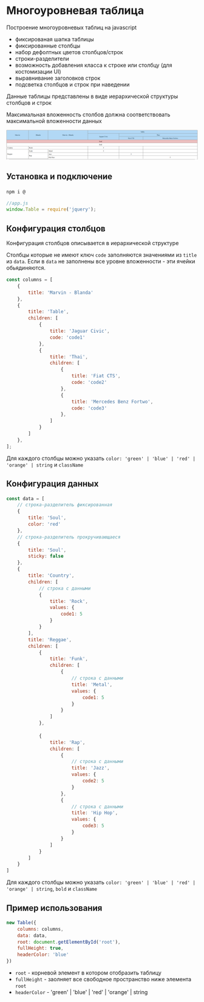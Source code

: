 # Многоуровневая таблица
Построение многоуровневых таблиц на javascript

- фиксированая шапка таблицы
- фиксированные столбцы
- набор дефолтных цветов столбцов/строк
- строки-разделители
- возможность добавления класса к строке или столбцу (для костомизации UI)
- выравнивание заголовков строк
- подсветка столбцов и строк при наведении

Данные таблицы представлены в виде иерархической структуры столбцов и строк

Максимальная вложенность столбов должна соответствовать максимальной вложенности данных

![img_1.png](img_1.png)

## Установка и подключение
`npm i @`

```javascript
//app.js
window.Table = require('jquery');
```

## Конфигурация столбцов
Конфигурация столбцов описывается в иерархической структуре

Столбцы которые не имеют ключ `code` заполняются значениями из `title` из `data`. Если в `data` не заполнены все уровне вложенности - эти ячейки обьядиняются.   

```javascript
const сolumns = [
    {
        title: 'Marvin - Blanda'
    },
    {
        title: 'Table',
        children: [
            {
                title: 'Jaguar Civic',
                code: 'code1'
            },
            {
                title: 'Thai',
                children: [
                    {
                        title: 'Fiat CTS',
                        code: 'code2'
                    },
                    {
                        title: 'Mercedes Benz Fortwo',
                        code: 'code3'
                    },
                ]
            }
        ]
    },
];
```

Для каждого столбцы можно указать `color: 'green' | 'blue' | 'red' | 'orange' | string` и `className`

## Конфигурация данных

```javascript
const data = [
    // строка-разделитель фиксированная
    {
        title: 'Soul',
        color: 'red'
    },
    // строка-разделитель прокручивающаеся
    {
        title: 'Soul',
        sticky: false
    },
    {
        title: 'Country',
        children: [
            // строка c данными
            {
                title: 'Rock',
                values: {
                    code1: 5
                }
            }
        ],
        title: 'Reggae',
        children: [
            {
                title: 'Funk',
                children: [
                    {
                        // строка c данными
                        title: 'Metal',
                        values: {
                            code1: 5
                        }
                    }
                ]
            },

            {
                title: 'Rap',
                children: [
                    {
                        // строка c данными
                        title: 'Jazz',
                        values: {
                            code2: 5
                        }
                    },
                    {
                        // строка c данными
                        title: 'Hip Hop',
                        values: {
                            code3: 5
                        }
                    }                    
                ]
            }
        ]
    }
]
```

Для каждого столбцы можно указать `color: 'green' | 'blue' | 'red' | 'orange' | string`, `bold` и `className`


## Пример использования

```javascript
new Table({
    columns: columns,
    data: data,
    root: document.getElementById('root'),
    fullHeight: true,
    headerColor: 'blue'
})
```

- `root` - корневой элемент в котором отобразить таблицу 
- `fullHeight` - заолняет все свободное пространство ниже элемента  `root`
- `headerColor` - 'green' | 'blue' | 'red' | 'orange' | string